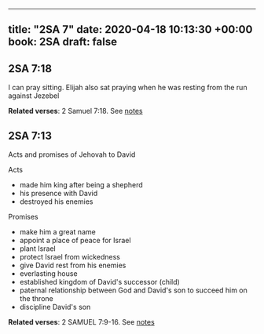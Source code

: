 
---
title: "2SA 7"
date: 2020-04-18 10:13:30 +00:00
book: 2SA
draft: false
---

## 2SA 7:18

I can pray sitting. Elijah also sat praying when he was resting from the run against Jezebel

**Related verses**: 2 Samuel 7:18. See [notes](https://my.bible.com/notes/3410378603253981799)


## 2SA 7:13

Acts and promises of Jehovah to David

Acts
- made him king after being a shepherd
- his presence with David
- destroyed his enemies


Promises
- make him a great name
- appoint a place of peace for Israel
- plant Israel
- protect Israel from wickedness 
- give David rest from his enemies
- everlasting house
- established kingdom of David's successor (child)
- paternal relationship between God and David's son to succeed him on the throne
- discipline David's son

**Related verses**: 2 SAMUEL 7:9-16. See [notes](https://my.bible.com/notes/2642755956522083148)

